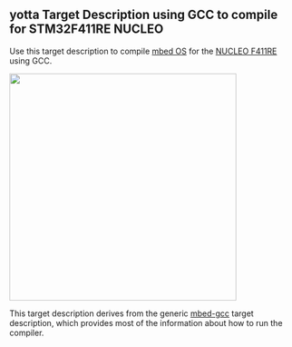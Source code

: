 ## yotta Target Description using GCC to compile for STM32F411RE NUCLEO

Use this target description to compile [mbed
OS](http://www.mbed.com/en/development/software/mbed-os/) for the [NUCLEO F411RE](http://www.mbed.com/en/development/hardware/boards/)
using GCC.

<img src="https://developer.mbed.org/media/cache/platforms/250x184xnucleo-F4_1.jpg.250x250_q85.jpg.pagespeed.ic.GvqJzAZcoN.webp" width="400">

This target description derives from the generic
[mbed-gcc](https://github.com/ARMmbed/target-mbed-gcc) target description,
which provides most of the information about how to run the compiler.
